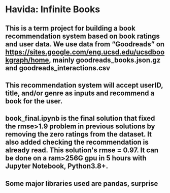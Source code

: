 # Havida: Infinite Books

## This is a term project for building a book recommendation system based on book ratings and user data. We use data from “Goodreads” on https://sites.google.com/eng.ucsd.edu/ucsdbookgraph/home, mainly goodreads_books.json.gz and goodreads_interactions.csv

## This recommendation system will accept userID, title, and/or genre as inputs and recommend a book for the user.

## book_final.ipynb is the final solution that fixed the rmse>1.9 problem in previous solutions by removing the zero ratings from the dataset. It also added checking the recommendation is already read. This solution's rmse = 0.97. It can be done on a ram>256G gpu in 5 hours with Jupyter Notebook, Python3.8+.

## Some major libraries used are pandas, surprise
